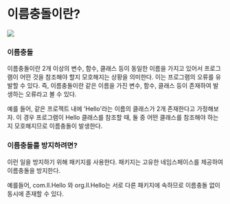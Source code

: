 # 이름충돌이란?

![](https://velog.velcdn.com/images/chrios99/post/6dc2c2e5-ff54-45b5-a95b-e97544d13a01/image.png)
### 이름충돌
이름충돌이란 2개 이상의 변수, 함수, 클래스 등이 동일한 이름을 가지고 있어서 프로그램이 어떤 것을 참조해야 할지 모호해지는 상황을 의미한다. 이는 프로그램의 오류를 유발할 수 있다. 즉, 이름충돌이란 같은 이름을 가진 변수, 함수, 클래스 등이 존재하여 발생하는 오류라고 볼 수 있다.

예를 들어, 같은 프로젝트 내에 'Hello'라는 이름의 클래스가 2개 존재한다고 가정해보자. 이 경우 프로그램이 Hello 클래스를 참조할 때, 둘 중 어떤 클래스를 참조해야 하는지 모호해지므로 이름충돌이 발생한다.

### 이름충돌를 방지하려면?
이런 일을 방지하기 위해 패키지를 사용한다. 패키지는 고유한 네임스페이스를 제공하여 이름충돌을 방지한다.

예를들어, com.ll.Hello 와 org.ll.Hello는 서로 다른 패키지에 속하므로 이름충돌 없이 동시에 존재할 수 있다.